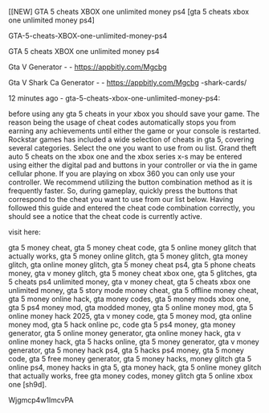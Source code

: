 [[NEW] GTA 5 cheats XBOX one unlimited money ps4 [gta 5 cheats xbox one unlimited money ps4]

GTA-5-cheats-XBOX-one-unlimited-money-ps4

GTA 5 cheats XBOX one unlimited money ps4

Gta V Generator - - https://appbitly.com/Mgcbg

Gta V Shark Ca Generator - - https://appbitly.com/Mgcbg
-shark-cards/

12 minutes ago - gta-5-cheats-xbox-one-unlimited-money-ps4:

before using any gta 5 cheats in your xbox you should save your game. The reason being the usage of cheat codes automatically stops you from earning any achievements until either the game or your console is restarted. Rockstar games has included a wide selection of cheats in gta 5, covering several categories. Select the one you want to use from ou list. Grand theft auto 5 cheats on the xbox one and the xbox series x-s may be entered using either the digital pad and buttons in your controller or via the in game cellular phone. If you are playing on xbox 360 you can only use your controller. We recommend utilizing the button combination method as it is frequently faster. So, during gameplay, quickly press the buttons that correspond to the cheat you want to use from our list below. Having followed this guide and entered the cheat code combination correctly, you should see a notice that the cheat code is currently active.

visit here:

gta 5 money cheat, gta 5 money cheat code, gta 5 online money glitch that actually works, gta 5 money online glitch, gta 5 money glitch, gta money glitch, gta online money glitch, gta 5 money cheat ps4, gta 5 phone cheats money, gta v money glitch, gta 5 money cheat xbox one, gta 5 glitches, gta 5 cheats ps4 unlimited money, gta v money cheat, gta 5 cheats xbox one unlimited money, gta 5 story mode money cheat, gta 5 offline money cheat, gta 5 money online hack, gta money codes, gta 5 money mods xbox one, gta 5 ps4 money mod, gta modded money, gta 5 online money mod, gta 5 online money hack 2025, gta v money code, gta 5 money mod, gta online money mod, gta 5 hack online pc, code gta 5 ps4 money, gta money generator, gta 5 online money generator, gta online money hack, gta v online money hack, gta 5 hacks online, gta 5 money generator, gta v money generator, gta 5 money hack ps4, gta 5 hacks ps4 money, gta 5 money code, gta 5 free money generator, gta 5 money hacks, money glitch gta 5 online ps4, money hacks in gta 5, gta money hack, gta 5 online money glitch that actually works, free gta money codes, money glitch gta 5 online xbox one [sh9d].

Wjgmcp4w1lmcvPA

